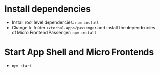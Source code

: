 # Install dependencies

- Install root level dependencies: `npm install`
- Change to folder `external-apps/passenger` and install the dependencies of Micro Frontend Passenger: `npm install`

# Start App Shell and Micro Frontends

- `npm start`
